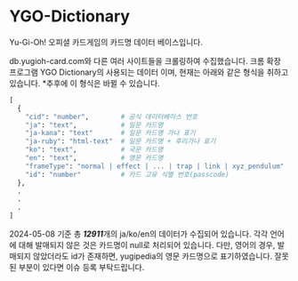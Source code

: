 # YGO-Dictionary

Yu-Gi-Oh! 오피셜 카드게임의 카드명 데이터 베이스입니다.

db.yugioh-card.com와 다른 여러 사이트들을 크롤링하여 수집했습니다.
크롬 확장 프로그램 YGO Dictionary의 사용되는 데이터 이며,
현재는 아래와 같은 형식을 취하고 있습니다.
*추후에 이 형식은 바뀔 수 있습니다.

``` python
[
  {
    "cid": "number",        # 공식 데이터베이스 번호
    "ja": "text",           # 일문 카드명
    "ja-kana": "text"       # 일문 카드명 가나 표기
    "ja-ruby": "html-text"  # 일문 카드명 + 후리가나 표기
    "ko": "text",           # 국문 카드명
    "en": "text",           # 영문 카드명
    "frameType": "normal | effect | ... | trap | link | xyz_pendulum"  # 카드 유형
    "id": "number"          # 카드 고유 식별 번호(passcode)
  },
  .
  .
  .
]
```

2024-05-08 기준 총 ***12911***개의 ja/ko/en의 데이터가 수집되어 있습니다. 각각 언어에 대해 발매되지 않은 것은 카드명이 null로 처리되어 있습니다. 다만, 영어의 경우, 발매되지 않았더라도 id가 존재하면, yugipedia의 영문 카드명으로 표기하였습니다. 잘못된 부분이 있다면 이슈 등록 부탁드립니다.
